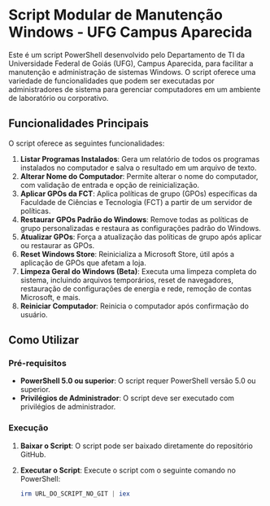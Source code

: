 # Script Modular de Manutenção Windows - UFG Campus Aparecida

Este é um script PowerShell desenvolvido pelo Departamento de TI da Universidade Federal de Goiás (UFG), Campus Aparecida, para facilitar a manutenção e administração de sistemas Windows. O script oferece uma variedade de funcionalidades que podem ser executadas por administradores de sistema para gerenciar computadores em um ambiente de laboratório ou corporativo.

## Funcionalidades Principais

O script oferece as seguintes funcionalidades:

1. **Listar Programas Instalados**: Gera um relatório de todos os programas instalados no computador e salva o resultado em um arquivo de texto.
2. **Alterar Nome do Computador**: Permite alterar o nome do computador, com validação de entrada e opção de reinicialização.
3. **Aplicar GPOs da FCT**: Aplica políticas de grupo (GPOs) específicas da Faculdade de Ciências e Tecnologia (FCT) a partir de um servidor de políticas.
4. **Restaurar GPOs Padrão do Windows**: Remove todas as políticas de grupo personalizadas e restaura as configurações padrão do Windows.
5. **Atualizar GPOs**: Força a atualização das políticas de grupo após aplicar ou restaurar as GPOs.
6. **Reset Windows Store**: Reinicializa a Microsoft Store, útil após a aplicação de GPOs que afetam a loja.
7. **Limpeza Geral do Windows (Beta)**: Executa uma limpeza completa do sistema, incluindo arquivos temporários, reset de navegadores, restauração de configurações de energia e rede, remoção de contas Microsoft, e mais.
8. **Reiniciar Computador**: Reinicia o computador após confirmação do usuário.

## Como Utilizar

### Pré-requisitos

- **PowerShell 5.0 ou superior**: O script requer PowerShell versão 5.0 ou superior.
- **Privilégios de Administrador**: O script deve ser executado com privilégios de administrador.

### Execução

1. **Baixar o Script**: O script pode ser baixado diretamente do repositório GitHub.
2. **Executar o Script**: Execute o script com o seguinte comando no PowerShell:

   ```powershell
   irm URL_DO_SCRIPT_NO_GIT | iex
